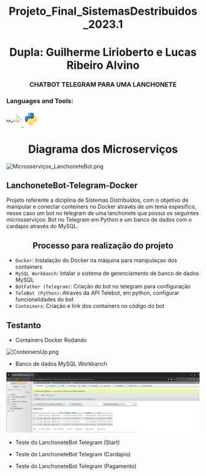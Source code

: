 <h1 align="center">Projeto_Final_SistemasDestribuidos_2023.1 
<h1 align="center">Dupla: Guilherme Lirioberto e Lucas Ribeiro Alvino</h1>
<h3 align="center">CHATBOT TELEGRAM PARA UMA LANCHONETE</h3>

<p align="left">
</p>

<h3 align="left">Languages and Tools:</h3>
<p align="left"> <a href="https://www.mysql.com/" target="_blank" rel="noreferrer"> <img src="https://raw.githubusercontent.com/devicons/devicon/master/icons/mysql/mysql-original-wordmark.svg" alt="mysql" width="40" height="40"/> </a> <a href="https://www.python.org" target="_blank" rel="noreferrer"> <img src="https://raw.githubusercontent.com/devicons/devicon/master/icons/python/python-original.svg" alt="python" width="40" height="40"/> </a> </p>

<h1 align="center">Diagrama dos Microserviços</h1>

![Microsserviços_LanchoneteBot.png](https://github.com/Liriogui/Projeto_Final_SistemasDestribuidos_2023.1/blob/main/Microsserviços_LanchoneteBot.png)

## LanchoneteBot-Telegram-Docker
 
Projeto referente a diciplina de Sistemas Distribuídos, com o objetivo de manipular e conectar conteiners no Docker através de um tema espesífico, nesse caso um bot no telegram de uma lanchonete que possui os seguintes microsserviços: Bot no Telegram em Python e um banco de dados com o cardapio através do MySQL.

<h2 align="center">Processo para realização do projeto</h1>

- `Docker`: Instalação do Docker na máquina para manipulaçao dos containers
- `MySQL Workbanch`:  Intalar o sistema de gerenciamento de banco de dados MySQL
- `BotFather (Telegram)`: Criação do bot no telegram para configuração
- `TeleBot (Python)`: Através da API Telebot, em python, configurar funcionalidades do bot
- `Conteiners`: Criação e link dos containers no código do bot

## Testanto
- Containers Docker Rodando

![ConteinersUp.png](https://github.com/Liriogui/Projeto_Final_SistemasDestribuidos_2023.1/blob/main/Testanto/ConteinersUp.png)

- Banco de dados MySQL Workbanch

![PhpmyadminBD.png](https://github.com/Lucasx10/Chatbot-Telegram-Docker/blob/master/Testes/PhpmyadminBD.png)

- Teste do LanchoneteBot Telegram (Start)



- Teste do LanchoneteBot Telegram (Cardapio)



- Teste do LanchoneteBot Telegram (Pagamento)


